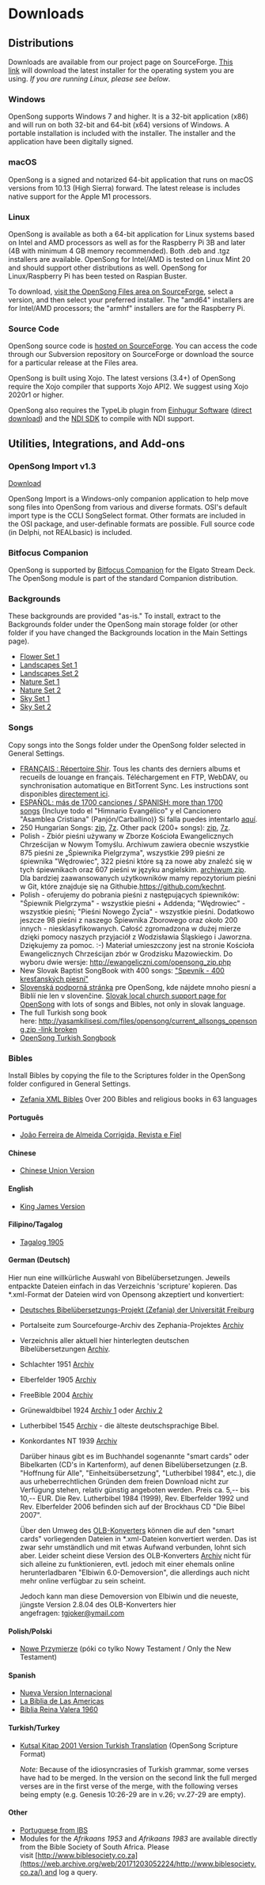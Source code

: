 # Downloads

## Distributions

Downloads are available from our project page on SourceForge. [This link](https://sourceforge.net/projects/opensong/files/latest/download) will download the latest installer for the operating system you are using. *If you are running Linux, please see below*.

### Windows

OpenSong supports Windows 7 and higher. It is a 32-bit application (x86) and will run on both 32-bit and 64-bit (x64) versions of Windows. A portable installation is included with the installer. The installer and the application have been digitally signed.

### macOS

OpenSong is a signed and notarized 64-bit application that runs on macOS versions from 10.13 (High Sierra) forward. The latest release is includes native support for the Apple M1 processors.

### Linux

OpenSong is available as both a 64-bit application for Linux systems based on Intel and AMD processors as well as for the Raspberry Pi 3B and later (4B with minimum 4 GB memory recommended). Both .deb and .tgz installers are available. OpenSong for Intel/AMD is tested on Linux Mint 20 and should support other distributions as well. OpenSong for Linux/Raspberry Pi has been tested on Raspian Buster.

To download, [visit the OpenSong Files area on SourceForge](https://sourceforge.net/projects/opensong/files/OpenSong/), select a version, and then select your preferred installer. The "amd64" installers are for Intel/AMD processors; the "armhf" installers are for the Raspberry Pi.

### Source Code

OpenSong source code is [hosted on SourceForge](https://sourceforge.net/projects/opensong). You can access the code through our Subversion repository on SourceForge or download the source for a particular release at the Files area.

OpenSong is built using Xojo. The latest versions (3.4+) of OpenSong require the Xojo compiler that supports Xojo API2. We suggest using Xojo 2020r1 or higher.

OpenSong also requires the TypeLib plugin from [Einhugur Software](https://www.einhugur.com/) ([direct download](https://www.einhugur.com/Downloads/Plugs/TypeLib.zip)) and the [NDI SDK](https://ndi.tv/sdk/) to compile with NDI support.

## Utilities, Integrations, and Add-ons

### OpenSong Import v1.3

[Download](https://sourceforge.net/projects/opensong/files/Utilities/OpenSong%20Import%20v1.3/)

OpenSong Import is a Windows-only companion application to help move song files into OpenSong from various and diverse formats. OSI's default import type is the CCLI SongSelect format. Other formats are included in the OSI package, and user-definable formats are possible. Full source code (in Delphi, not REALbasic) is included.

### Bitfocus Companion

OpenSong is supported by [Bitfocus Companion](https://bitfocus.io/companion/) for the Elgato Stream Deck. The OpenSong module is part of the standard Companion distribution.

### Backgrounds

These backgrounds are provided "as-is." To install, extract to the Backgrounds folder under the OpenSong main storage folder (or other folder if you have changed the Backgrounds location in the Main Settings page).

- [Flower Set 1](downloads/backgrounds/flowers_set_1.zip)
- [Landscapes Set 1](downloads/backgrounds/landscapes_set_1.zip)
- [Landscapes Set 2](downloads/backgrounds/landscapes_set_2.zip)
- [Nature Set 1](downloads/backgrounds/nature_set_1.zip)
- [Nature Set 2](downloads/backgrounds/nature_set_2.zip)
- [Sky Set 1](downloads/backgrounds/sky_set_1.zip)
- [Sky Set 2](downloads/backgrounds/sky_set_2.zip)

### Songs

Copy songs into the Songs folder under the OpenSong folder selected in General Settings.

- [FRANÇAIS : Répertoire Shir](http://shir.fr/). Tous les chants des derniers albums et recueils de louange en français. Téléchargement en FTP, WebDAV, ou synchronisation automatique en BitTorrent Sync. Les instructions sont disponibles [directement ici](http://shir.fr/wiki/Logiciels#OpenSong).
- [ESPAÑOL: más de 1700 canciones / SPANISH: more than 1700 songs](http://creciendo.no-ip.org/2010/Creciendo/OpenSong.html) {Incluye todo el "Himnario Evangélico" y el Cancionero "Asamblea Cristiana" (Panjón/Carballino)} Si falla puedes intentarlo [aquí](https://creciendo.org/1999/Proyeccion/Proyeccion.html).
- 250 Hungarian Songs: [zip](http://szentandras.ujevangelizacio.hu/files/opensong_songbook_sztandras.zip), [7z](http://szentandras.ujevangelizacio.hu/files/opensong_songbook_sztandras.7z). Other pack (200+ songs): [zip](http://szentandras.ujevangelizacio.hu/files/opensong_sarga_konyv.zip), [7z](http://szentandras.ujevangelizacio.hu/files/opensong_sarga_konyv.7z).
- Polish - Zbiór pieśni używany w Zborze Kościoła Ewangelicznych Chrześcijan w Nowym Tomyślu. Archiwum zawiera obecnie wszystkie 875 pieśni ze „Śpiewnika Pielgrzyma", wszystkie 299 pieśni ze śpiewnika "Wędrowiec", 322 pieśni które są za nowe aby znaleźć się w tych śpiewnikach oraz 607 pieśni w języku angielskim. [archiwum zip](http://kechnt.pl/spiewnik.zip). Dla bardziej zaawansowanych użytkowników mamy repozytorium pieśni w Git, które znajduje się na Githubie.<https://github.com/kechnt>.
- Polish - oferujemy do pobrania pieśni z następujących śpiewników: "Śpiewnik Pielgrzyma" - wszystkie pieśni + Addenda; "Wędrowiec" - wszystkie pieśni; "Pieśni Nowego Życia" - wszystkie pieśni. Dodatkowo jeszcze 98 pieśni z naszego Śpiewnika Zborowego oraz około 200 innych - niesklasyfikowanych. Całość zgromadzona w dużej mierze dzięki pomocy naszych przyjaciół z Wodzisławia Śląskiego i Jaworzna. Dziękujemy za pomoc. :-) Materiał umieszczony jest na stronie Kościoła Ewangelicznych Chrześcijan zbór w Grodzisku Mazowieckim. Do wyboru dwie wersje: <http://ewangeliczni.com/opensong_zip.php>
- New Slovak Baptist SongBook with 400 songs: ["Spevník - 400 kresťanských piesní"](http://www.baptist.sk/download/spevnik-400krestanskychpiesni.zip)
- [Slovenská podporná stránka](http://bjbklenovec.sk/spevniky) pre OpenSong, kde nájdete mnoho piesní a Biblíí nie len v slovenčine. [Slovak local church support page for OpenSong](http://bjbklenovec.sk/spevniky) with lots of songs and Bibles, not only in slovak language.
- The full Turkish song book here: [http://yasamkilisesi.com/files/opensong/current_allsongs_opensong.zip -link broken](http://yasamkilisesi.com/files/opensong/current_allsongs_opensong.zip)
- [OpenSong Turkish Songbook](https://onedrive.live.com/?cid=09a6867323b53c6e#cid=09A6867323B53C6E&id=9A6867323B53C6E%211297)

### Bibles

Install Bibles by copying the file to the Scriptures folder in the OpenSong folder configured in General Settings.

- [Zefania XML Bibles](https://sourceforge.net/projects/zefania-sharp/files/Bibles/) Over 200 Bibles and religious books in 63 languages

#### Português

- [João Ferreira de Almeida Corrigida, Revista e Fiel](http://www.ndmoz.com/books/edgarchipepo/JFA_CRF.zip)

#### Chinese

- [Chinese Union Version](downloads/scripture/CEV.zip)

#### English

- [King James Version](downloads/scripture/KJV.zip)

#### Filipino/Tagalog

- [Tagalog 1905](downloads/scripture/TGL.zip)

#### German (Deutsch)

Hier nun eine willkürliche Auswahl von Bibelübersetzungen. Jeweils entpackte Dateien einfach in das Verzeichnis 'scripture' kopieren. Das \*.xml-Format der Dateien wird von Opensong akzeptiert und konvertiert:

- [Deutsches Bibelübersetzungs-Projekt (Zefania) der Universität Freiburg](http://www.zefania.de/)
- Portalseite zum Sourcefourge-Archiv des Zephania-Projektes [Archiv](http://sourceforge.net/projects/zefania-sharp/files/)
- Verzeichnis aller aktuell hier hinterlegten deutschen Bibelübersetzungen [Archiv](http://sourceforge.net/projects/zefania-sharp/files/Zefania%20XML%20Modules%20%28new%29/German/).
- Schlachter 1951 [Archiv](http://sourceforge.net/projects/zefania-sharp/files/Zefania%20XML%20Modules%20%28new%29/German/Schlachter%201951/Schlachter1951_rev3a.zip/download)
- Elberfelder 1905 [Archiv](http://sourceforge.net/projects/zefania-sharp/files/Zefania%20XML%20Modules%20%28new%29/German/Elberfelder%201905/Elberfelder_1905.zip/download)
- FreeBible 2004 [Archiv](http://sourceforge.net/projects/zefania-sharp/files/Zefania%20XML%20Modules%20%28new%29/German/FreeBible2004/fb2004.zip/download)
- Grünewaldbibel 1924 [Archiv 1](http://sourceforge.net/projects/zefania-sharp/files/Zefania%20XML%20Modules%20%28new%29/German/Gruenewalder/sf_gruenewald_1924_rev2.zip/download) oder [Archiv 2](https://web.archive.org/web/20171203052224/http://www.grabner-online.de/download/sf_gruenewald_1924_rev2.zip)
- Lutherbibel 1545 [Archiv](http://downloads.sourceforge.net/zefania-sharp/sf_luther_1545_letzte_hand_rev1.zip) - die älteste deutschsprachige Bibel.
- Konkordantes NT 1939 [Archiv](http://www.konkordanterverlag.de/Dateien/KonkordantesNT_6.00.zip)

  Darüber hinaus gibt es im Buchhandel sogenannte "smart cards" oder Bibelkarten (CD's in Kartenform), auf denen Bibelübersetzungen (z.B. "Hoffnung für Alle", "Einheitsübersetzung", "Lutherbibel 1984", etc.), die aus urheberrechtlichen Gründen dem freien Download nicht zur Verfügung stehen, relativ günstig angeboten werden. Preis ca. 5,-- bis 10,-- EUR. Die Rev. Lutherbibel 1984 (1999), Rev. Elberfelder 1992 und Rev. Elberfelder 2006 befinden sich auf der Brockhaus CD "Die Bibel 2007".

  Über den Umweg des [OLB-Konverters](https://web.archive.org/web/20171203052224/http://openlp.org/de/download/bibeln/bibel_bersetzungen.html) können die auf den "smart cards" vorliegenden Dateien in \*.xml-Dateien konvertiert werden. Das ist zwar sehr umständlich und mit etwas Aufwand verbunden, lohnt sich aber. Leider scheint diese Version des OLB-Konverters [Archiv](https://web.archive.org/web/20171203052224/http://www.grabner-online.org/Bibelkonverter/Bibelkonverter_2.8.03.zip) nicht für sich alleine zu funktionieren, evtl. jedoch mit einer ehemals online herunterladbaren "Elbiwin 6.0-Demoversion", die allerdings auch nicht mehr online verfügbar zu sein scheint.

  Jedoch kann man diese Demoversion von Elbiwin und die neueste, jüngste Version 2.8.04 des OLB-Konverters hier angefragen: <tgjoker@ymail.com>

#### Polish/Polski

- [Nowe Przymierze](http://kechnt.pl/nowe_przymierze.zip) (póki co tylko Nowy Testament / Only the New Testament)

#### Spanish

- [Nueva Version Internacional](downloads/scripture/NVI.zip)
- [La Biblia de Las Americas](downloads/scripture/LBLA.zip)
- [Biblia Reina Valera 1960](http://www.mediafire.com/download/mdhui8f1mtrq6f8/RV1960.zip)

#### Turkish/Turkey

- [Kutsal Kitap 2001 Version Turkish Translation](http://www.hawke-ai.com/dl/dlcontrol.php?f=oskk) (OpenSong Scripture Format)

  *Note:* Because of the idiosyncrasies of Turkish grammar, some verses have had to be merged. In the version on the second link the full merged verses are in the first verse of the merge, with the following verses being empty (e.g. Genesis 10:26-29 are in v.26; vv.27-29 are empty).

#### Other

- [Portuguese from IBS](downloads/scripture/PRT-IBS.zip)
- Modules for the *Afrikaans 1953* and *Afrikaans 1983* are available directly from the Bible Society of South Africa. Please visit [http://www.biblesociety.co.za](https://web.archive.org/web/20171203052224/http://www.biblesociety.co.za/) and log a query.

